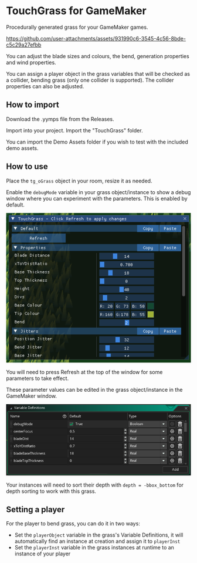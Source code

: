 # TouchGrass for GameMaker

Procedurally generated grass for your GameMaker games.

https://github.com/user-attachments/assets/931990c6-3545-4c56-8bde-c5c29a27efbb

You can adjust the blade sizes and colours, the bend, generation properties and wind properties.

You can assign a player object in the grass variables that will be checked as a collider, bending grass (only one collider is supported). The collider properties can also be adjusted.

## How to import

Download the .yymps file from the Releases.

Import into your project. Import the "TouchGrass" folder.

You can import the Demo Assets folder if you wish to test with the included demo assets.

## How to use

Place the `tg_oGrass` object in your room, resize it as needed.

Enable the `debugMode` variable in your grass object/instance to show a debug window where you can experiment with the parameters. This is enabled by default.

![Debug](debug.png)

You will need to press Refresh at the top of the window for some parameters to take effect.

These parameter values can be edited in the grass object/instance in the GameMaker window.

![Vars](gmvars.png)

Your instances will need to sort their depth with `depth = -bbox_bottom` for depth sorting to work with this grass.

## Setting a player

For the player to bend grass, you can do it in two ways:

* Set the `playerObject` variable in the grass's Variable Definitions, it will automatically find an instance at creation and assign it to `playerInst`
* Set the `playerInst` variable in the grass instances at runtime to an instance of your player


